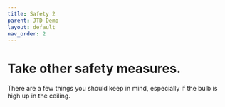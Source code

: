 ```yaml
---
title: Safety 2
parent: JTD Demo
layout: default
nav_order: 2
---
```


# Take other safety measures.

There are a few things you should keep in mind, especially if the bulb is high up in the ceiling.
